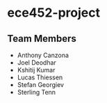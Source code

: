 # ece452-project
## Team Members
- Anthony Canzona
- Joel Deodhar
- Kshitij Kumar
- Lucas Thiessen
- Stefan Georgiev
- Sterling Tenn